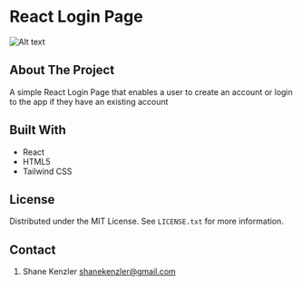 # React Login Page

![Alt text](https://github.com/shanekenzler/react-login-page/blob/main/src/assets/react-login-screenshot.png?raw=true "React Login Page")

## About The Project

A simple React Login Page that enables a user to create an account or login to the app if they have an existing account

## Built With

- React
- HTML5
- Tailwind CSS

## License

Distributed under the MIT License. See `LICENSE.txt` for more information.

## Contact

1. Shane Kenzler <shanekenzler@gmail.com>
